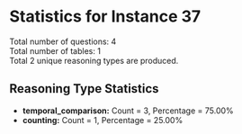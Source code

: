 # Statistics for Instance 37<br/>
Total number of questions: 4<br/>
Total number of tables: 1<br/>
Total 2 unique reasoning types are produced.<br/>
## Reasoning Type Statistics<br/>
- **temporal_comparison:** Count = 3, Percentage = 75.00%<br/>
- **counting:** Count = 1, Percentage = 25.00%<br/>
